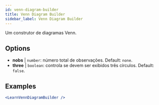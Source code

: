 ```yaml
---
id: venn-diagram-builder
title: Venn Diagram Builder
sidebar_label: Venn Diagram Builder
---
```


Um construtor de diagramas Venn.

## Options

* __nobs__ | `number`: número total de observações. Default: `none`.
* __three__ | `boolean`: controla se devem ser exibidos três círculos. Default: `false`.


## Examples

```jsx live
<LearnVennDiagramBuilder />
```

